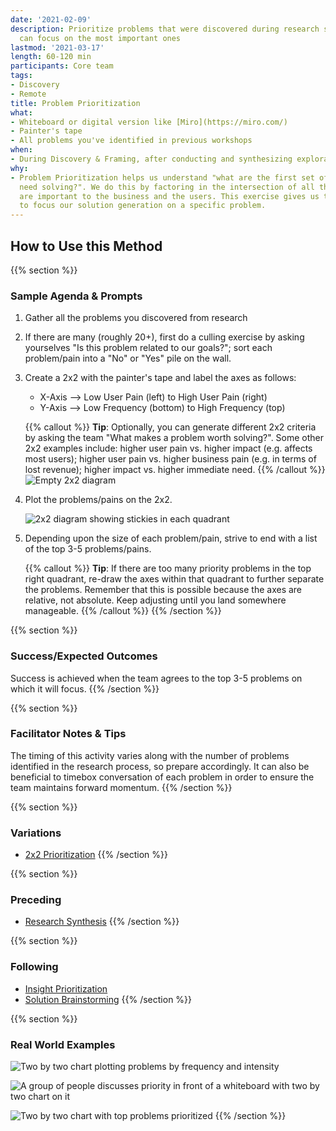 ```yaml
---
date: '2021-02-09'
description: Prioritize problems that were discovered during research so the team
  can focus on the most important ones
lastmod: '2021-03-17'
length: 60-120 min
participants: Core team
tags:
- Discovery
- Remote
title: Problem Prioritization
what:
- Whiteboard or digital version like [Miro](https://miro.com/)
- Painter's tape
- All problems you've identified in previous workshops
when:
- During Discovery & Framing, after conducting and synthesizing exploratory research.
why:
- Problem Prioritization helps us understand "what are the first set of problems that
  need solving?". We do this by factoring in the intersection of all the things that
  are important to the business and the users. This exercise gives us the ability
  to focus our solution generation on a specific problem.
---
```


## How to Use this Method

{{% section %}}
### Sample Agenda & Prompts
1. Gather all the problems you discovered from research

1. If there are many (roughly 20+), first do a culling exercise by asking yourselves "Is this problem related to our goals?"; sort each problem/pain into a "No" or "Yes" pile on the wall.

1. Create a 2x2 with the painter's tape and label the axes as follows:
   - X-Axis --> Low User Pain (left) to High User Pain (right)
   - Y-Axis --> Low Frequency (bottom) to High Frequency (top)

   {{% callout %}}
   **Tip**: Optionally, you can generate different 2x2 criteria by asking the team "What makes a problem worth solving?". Some other 2x2 examples include: higher user pain vs. higher impact (e.g. affects most users); higher user pain vs. higher business pain (e.g. in terms of lost revenue); higher impact vs. higher immediate need.
   {{% /callout %}}
   ![Empty 2x2 diagram](images/step-3.png)

1. Plot the problems/pains on the 2x2.  

   ![2x2 diagram showing stickies in each quadrant](images/step-4.png)

1. Depending upon the size of each problem/pain, strive to end with a list of the top 3-5 problems/pains.

   {{% callout %}}
   **Tip**: If there are too many priority problems in the top right quadrant, re-draw the axes within that quadrant to further separate the problems. Remember that this is possible because the axes are relative, not absolute. Keep adjusting until you land somewhere manageable.
   {{% /callout %}}
{{% /section %}}

{{% section %}}
### Success/Expected Outcomes
Success is achieved when the team agrees to the top 3-5 problems on which it will focus.
{{% /section %}}

{{% section %}}
### Facilitator Notes & Tips

The timing of this activity varies along with the number of problems identified in the research process, so prepare accordingly. It can also be beneficial to timebox conversation of each problem in order to ensure the team maintains forward momentum.
{{% /section %}}

{{% section %}}
### Variations
- [2x2 Prioritization](/practices/2x2)
{{% /section %}}

{{% section %}}
### Preceding
- [Research Synthesis](/practices/research-synthesis)
{{% /section %}}

{{% section %}}
### Following
- [Insight Prioritization](/practices/insight-prioritization)
- [Solution Brainstorming](/practices/solution-brainstorming)
{{% /section %}}

{{% section %}}
### Real World Examples
![Two by two chart plotting problems by frequency and intensity](images/example-2.jpg)

![A group of people discusses priority in front of a whiteboard with two by two chart on it](images/example-3.jpg)

![Two by two chart with top problems prioritized](images/example-5.jpg)
{{% /section %}}
